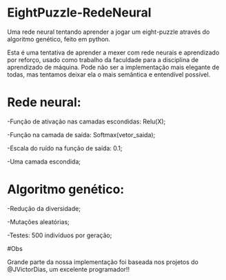 # EightPuzzle-RedeNeural
Uma rede neural tentando aprender a jogar um eight-puzzle através do algoritmo genético, feito em python.

Esta é uma tentativa de aprender a mexer com rede neurais e aprendizado por reforço, usado como trabalho da faculdade para a disciplina de aprendizado de máquina.
Pode não ser a implementação mais elegante de todas, mas tentamos deixar ela o mais semântica e entendível possível.

# Rede neural:
-Função de ativação nas camadas escondidas: Relu(X);

-Função na camada de saída: Softmax(vetor_saida);

-Escala do ruído na função de saída: 0.1;

-Uma camada escondida;

# Algoritmo genético:
-Redução da diversidade;

-Mutações aleatórias;

-Testes: 500 indivíduos por geração;

#Obs

Grande parte da nossa implementação foi baseada nos projetos do @JVictorDias, um excelente programador!!
